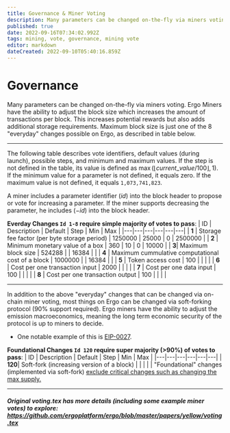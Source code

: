 ```yaml
---
title: Governance & Miner Voting
description: Many parameters can be changed on-the-fly via miners voting
published: true
date: 2022-09-16T07:34:02.992Z
tags: mining, vote, governance, mining vote
editor: markdown
dateCreated: 2022-09-10T05:40:16.859Z
---
```


# Governance 
Many parameters can be changed on-the-fly via miners voting. Ergo Miners have the ability to adjust the block size which increases the amount of transactions per block. This increases potential rewards but also adds additional storage requirements. Maximum block size is just one of the 8 "everyday" changes possible on Ergo, as described in table below.
_________
The following table describes vote identifiers, default values (during launch), possible steps, and minimum and maximum values. If the step is not defined in the table, its value is defined as $\max(\lfloor current\_value / 100 \rfloor, 1)$. If the minimum value for a parameter is not defined, it equals zero. If the maximum value is not defined, it equals `1,073,741,823`.

A miner includes a parameter identifier ($id$) into the block header to propose or vote for increasing a parameter. If the miner supports decreasing the parameter, he includes ($-id$) into the block header.

**Everday Changes `Id 1-8` require simple majority of votes to pass**:
| ID | Description | Default | Step | Min | Max |
|---|---|---|---|---|---|
| **1** | Storage fee factor (per byte storage period) | 1250000 | 25000 | 0 | 2500000 |
| **2** | Minimum monetary value of a box | 360 | 10 | 0 | 10000 |
| **3**| Maximum block size | 524288 |  | 16384 |  |
| **4** | Maximum cummulative computational cost of a block | 1000000 |  | 16384 |  |
| **5** | Token access cost | 100 |  |  |  |
| **6** | Cost per one transaction input | 2000 |  |  |  |
| **7** | Cost per one data input | 100 |  |  |  |
| **8** | Cost per one transaction output | 100 |  |  |  |

______

In addition to the above "everyday" changes that can be changed via on-chain miner voting, most things on Ergo can be changed via soft-forking protocol (90% support required). Ergo miners have the ability to adjust the emission macroeconomics, meaning the long term economic security of the protocol is up to miners to decide. 

- One notable example of this is [EIP-0027](https://github.com/ergoplatform/eips/blob/master/eip-0027.md). 



**Foundational Changes `Id 120`  require super majority (>90%) of votes to pass**:
| ID | Description | Default | Step | Min | Max |
|---|---|---|---|---|---|
| **120**| Soft-fork (increasing version of a block) |  |  |  |  |
"Foundational" changes (implemented via soft-fork) <u> exclude critical changes such as changing the max supply.</u>
________
##### Original voting.tex has more details (including some example miner votes) to explore: https://github.com/ergoplatform/ergo/blob/master/papers/yellow/voting.tex

